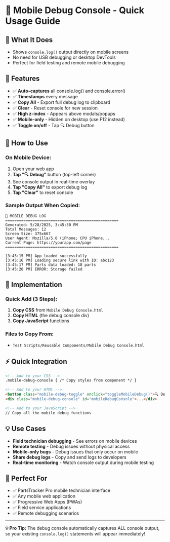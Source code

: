 # 📱 Mobile Debug Console - Quick Usage Guide

## 🎯 **What It Does**
- Shows `console.log()` output directly on mobile screens
- No need for USB debugging or desktop DevTools
- Perfect for field testing and remote mobile debugging

## 🚀 **Features**
- ✅ **Auto-captures** all console.log() and console.error() 
- ✅ **Timestamps** every message
- ✅ **Copy All** - Export full debug log to clipboard
- ✅ **Clear** - Reset console for new session
- ✅ **High z-index** - Appears above modals/popups
- ✅ **Mobile-only** - Hidden on desktop (use F12 instead)
- ✅ **Toggle on/off** - Tap 🔍 Debug button

## 📱 **How to Use**

### **On Mobile Device:**
1. Open your web app
2. **Tap "🔍 Debug"** button (top-left corner)
3. See console output in real-time overlay
4. **Tap "Copy All"** to export debug log
5. **Tap "Clear"** to reset console

### **Sample Output When Copied:**
```
📱 MOBILE DEBUG LOG
==================================================
Generated: 5/28/2025, 3:45:30 PM
Total Messages: 12
Screen Size: 375x667
User Agent: Mozilla/5.0 (iPhone; CPU iPhone...
Current Page: https://yourapp.com/page
==================================================

[3:45:15 PM] App loaded successfully
[3:45:16 PM] Loading secure link with ID: abc123
[3:45:17 PM] Parts data loaded: 18 parts  
[3:45:20 PM] ERROR: Storage failed
```

## 🔧 **Implementation**

### **Quick Add (3 Steps):**
1. **Copy CSS** from `Mobile Debug Console.html` 
2. **Copy HTML** (the debug console div)
3. **Copy JavaScript** functions

### **Files to Copy From:**
- `Test Scripts/Reusable Components/Mobile Debug Console.html`

## ⚡ **Quick Integration**

```html
<!-- Add to your CSS -->
.mobile-debug-console { /* Copy styles from component */ }

<!-- Add to your HTML -->
<button class="mobile-debug-toggle" onclick="toggleMobileDebug()">🔍 Debug</button>
<div class="mobile-debug-console" id="mobileDebugConsole">...</div>

<!-- Add to your JavaScript -->
// Copy all the mobile debug functions
```

## 💡 **Use Cases**
- **Field technician debugging** - See errors on mobile devices
- **Remote testing** - Debug issues without physical access
- **Mobile-only bugs** - Debug issues that only occur on mobile
- **Share debug logs** - Copy and send logs to developers
- **Real-time monitoring** - Watch console output during mobile testing

## 🎯 **Perfect For**
- ✅ PartsTracker Pro mobile technician interface
- ✅ Any mobile web application
- ✅ Progressive Web Apps (PWAs)
- ✅ Field service applications
- ✅ Remote debugging scenarios

---
**💡 Pro Tip:** The debug console automatically captures ALL console output, so your existing `console.log()` statements will appear immediately! 